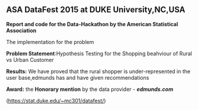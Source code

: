 ## ASA DataFest 2015 at DUKE University,NC,USA

**Report and code for the Data-Hackathon by the American Statistical Association**

The implementation for the problem 

**Problem Statement**:Hypothesis Testing for the Shopping beahviour of Rural vs Urban Customer

**Results:** We have proved that the rural shopper is under-represented in the user base,edmunds has 
and have given recommendations

**Award:** the **Honorary mention** by the data provider - ***edmunds.com***

(https://stat.duke.edu/~mc301/datafest/)
